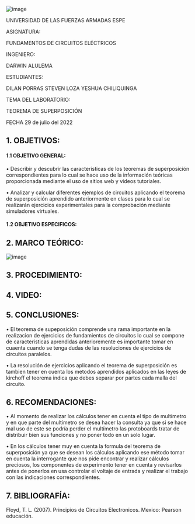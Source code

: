 ![image](https://user-images.githubusercontent.com/105320981/169589146-23574580-d5de-43cb-825d-f510a2e4c035.png)

UNIVERSIDAD DE LAS FUERZAS ARMADAS
ESPE


ASIGNATURA:

FUNDAMENTOS DE CIRCUITOS ELÉCTRICOS

INGENIERO:

 DARWIN ALULEMA

ESTUDIANTES:

DILAN PORRAS
STEVEN LOZA
YESHUA CHILIQUINGA

TEMA DEL LABORATORIO:

TEOREMA DE SUPERPOSICIÓN 

FECHA
29 de julio del 2022

## 1. OBJETIVOS:
#### 1.1 OBJETIVO GENERAL:

•	Describir y descubrir las caracteristicas de los teoremas de superposición correspondientes para lo cual se hace uso de la información teóricas proporcionada mediante el uso de sitios web y videos tutoriales.

•	Analizar y calcular diferentes ejemplos de circuitos aplicando el teorema de superposición aprendido anteriormente en clases para lo cual se realizarán ejercicios experimentales para la comprobación mediante simuladores virtuales.

#### 1.2 OBJETIVO ESPECIFICOS:

## 2. MARCO TEÓRICO:

![image](https://user-images.githubusercontent.com/104863870/176803452-ed9be4a0-13ed-4d29-a507-1c486ff30437.png)

## 3. PROCEDIMIENTO:

## 4. VIDEO:

## 5. CONCLUSIONES:

•	El teorema de supeposición comprende una rama importante en la realizacion de ejercicios de fundamientos de circuitos lo cual se compone de caracteristicas aprendidas anterioremente es importante tomar en cuaenta cuando se tenga dudas de las resoluciones de ejercicios de circuitos paralelos.

•	La resolución de ejercicios aplicando el teorema de superposición es tambien tener en cuenta los metodos aprendidos aplicados en las leyes de kirchoff el teorema indica que debes separar por partes cada malla del circuito.

## 6. RECOMENDACIONES:

• Al momento de realizar los cálculos tener en cuenta el tipo de multímetro y en que parte del multímetro se desea hacer la consulta ya que si se hace mal uso de este se podría perder el multímetro las protoboards tratar de distribuir bien sus funciones y no poner todo en un solo lugar.

• En los cálculos tener muy en cuenta la formula del teorema de superposición ya que se desean los cálculos aplicando ese método tomar en cuenta la interrogante que nos pide encontrar y realizar cálculos preciosos, los componentes de experimento tener en cuenta y revisarlos antes de ponerlos en usa controlar el voltaje de entrada y realizar el trabajo con las indicaciones correspondientes.

## 7. BIBLIOGRAFÍA:

Floyd, T. L. (2007). Principios de Circuitos Electronicos. Mexico: Pearson educación.
